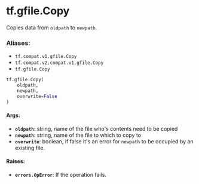 <div itemscope itemtype="http://developers.google.com/ReferenceObject">
<meta itemprop="name" content="tf.gfile.Copy" />
<meta itemprop="path" content="Stable" />
</div>

# tf.gfile.Copy

Copies data from `oldpath` to `newpath`.

### Aliases:

* `tf.compat.v1.gfile.Copy`
* `tf.compat.v2.compat.v1.gfile.Copy`
* `tf.gfile.Copy`

``` python
tf.gfile.Copy(
    oldpath,
    newpath,
    overwrite=False
)
```

<!-- Placeholder for "Used in" -->


#### Args:


* <b>`oldpath`</b>: string, name of the file who's contents need to be copied
* <b>`newpath`</b>: string, name of the file to which to copy to
* <b>`overwrite`</b>: boolean, if false it's an error for `newpath` to be occupied by
  an existing file.


#### Raises:


* <b>`errors.OpError`</b>: If the operation fails.